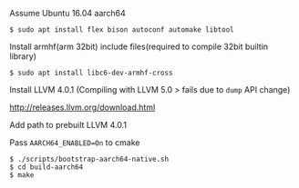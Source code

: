 
Assume Ubuntu 16.04 aarch64

```
$ sudo apt install flex bison autoconf automake libtool
```

Install armhf(arm 32bit) include files(required to compile 32bit builtin library)

```
$ sudo apt install libc6-dev-armhf-cross
```

Install LLVM 4.0.1
(Compiling with LLVM 5.0 > fails due to `dump` API change)


http://releases.llvm.org/download.html

Add path to prebuilt LLVM 4.0.1


Pass `AARCH64_ENABLED=On` to cmake

```
$ ./scripts/bootstrap-aarch64-native.sh
$ cd build-aarch64
$ make
```

